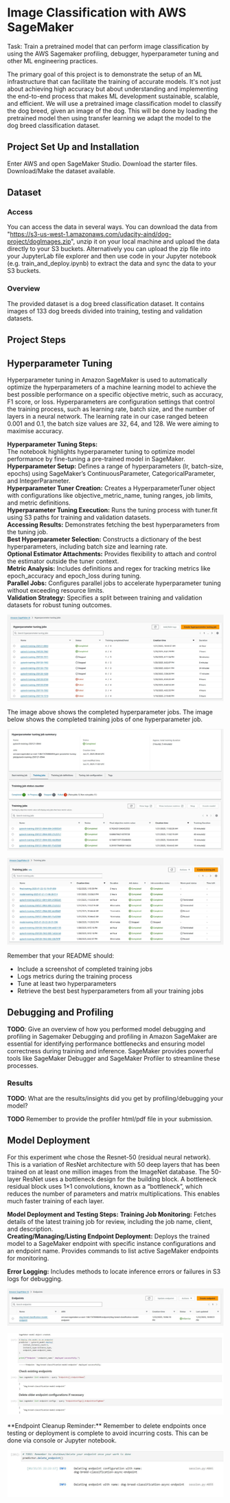 # Image Classification with AWS SageMaker

Task: Train a pretrained model that can perform image classification by using the AWS Sagemaker profiling, debugger, hyperparameter tuning and other ML engineering practices.

The primary goal of this project is to demonstrate the setup of an ML infrastructure that can facilitate the training of accurate models. It's not just about achieving high accuracy but about understanding and implementing the end-to-end process that makes ML development sustainable, scalable, and efficient. We will use a pretrained image classification model to classify the dog breed, given an image of the dog. This will be done by loading the pretrained model then using transfer learning we adapt the model to the dog breed classification dataset.

## Project Set Up and Installation
Enter AWS  and open SageMaker Studio. Download the starter files. Download/Make the dataset available.

## Dataset

### Access
You can access the data in several ways. You can download the data from "https://s3-us-west-1.amazonaws.com/udacity-aind/dog-project/dogImages.zip", unzip it on your local machine and upload the data directly to your S3 buckets.
Alternatively you can upload the zip file into your JupyterLab file explorer and then use code in your Jupyter notebook (e.g. train_and_deploy.ipynb) to extract the data and sync the data to your S3 buckets.

### Overview
The provided dataset is a dog breed classification dataset. It contains images of 133 dog breeds divided into training, testing and validation datasets.

## Project Steps





## Hyperparameter Tuning
Hyperparameter tuning in Amazon SageMaker is used to automatically optimize the hyperparameters of a machine learning model to achieve the best possible performance on a specific objective metric, such as accuracy, F1 score, or loss. Hyperparameters are configuration settings that control the training process, such as learning rate, batch size, and the number of layers in a neural network. The learning rate in our case ranged beteen 0.001 and 0.1, the batch size values are 32, 64, and 128. We were aiming to maximise accuracy.

**Hyperparameter Tuning Steps:**<br>
The notebook highlights hyperparameter tuning to optimize model performance by fine-tuning a pre-trained model in SageMaker.<br>
**Hyperparameter Setup:** Defines a range of hyperparameters (lr, batch-size, epochs) using SageMaker’s ContinuousParameter, CategoricalParameter, and IntegerParameter.<br>
**Hyperparameter Tuner Creation:** Creates a HyperparameterTuner object with configurations like objective_metric_name, tuning ranges, job limits, and metric definitions.<br>
**Hyperparameter Tuning Execution:** Runs the tuning process with tuner.fit using S3 paths for training and validation datasets.<br>
**Accessing Results:** Demonstrates fetching the best hyperparameters from the tuning job.<br>
**Best Hyperparameter Selection:** Constructs a dictionary of the best hyperparameters, including batch size and learning rate.<br>
**Optional Estimator Attachments:** Provides flexibility to attach and control the estimator outside the tuner context.<br>
**Metric Analysis:** Includes definitions and regex for tracking metrics like epoch_accuracy and epoch_loss during tuning.<br>
**Parallel Jobs:** Configures parallel jobs to accelerate hyperparameter tuning without exceeding resource limits.<br>
**Validation Strategy:** Specifies a split between training and validation datasets for robust tuning outcomes.<br>

<p align="center">
  <img src="./screenshots/screenshot_project_4.JPG" />
</p>
The image above shows the completed hyperparameter jobs. The image below shows the completed training jobs of one hyperparameter job.
<p align="center">
  <img src="./screenshots/screenshot_project_5.JPG" />
</p>

<p align="center">
  <img src="./screenshots/screenshot_project_8.JPG" />
</p>

Remember that your README should:
- Include a screenshot of completed training jobs
- Logs metrics during the training process
- Tune at least two hyperparameters
- Retrieve the best best hyperparameters from all your training jobs

## Debugging and Profiling
**TODO**: Give an overview of how you performed model debugging and profiling in Sagemaker
Debugging and profiling in Amazon SageMaker are essential for identifying performance bottlenecks and ensuring model correctness during training and inference. SageMaker provides powerful tools like SageMaker Debugger and SageMaker Profiler to streamline these processes.

### Results
**TODO**: What are the results/insights did you get by profiling/debugging your model?

**TODO** Remember to provide the profiler html/pdf file in your submission.


## Model Deployment
For this experiment whe chose the Resnet-50 (residual neural network). This is a variation of ResNet architecture with 50 deep layers that has been trained on at least one million images from the ImageNet database. The 50-layer ResNet uses a bottleneck design for the building block. A bottleneck residual block uses 1×1 convolutions, known as a “bottleneck”, which reduces the number of parameters and matrix multiplications. This enables much faster training of each layer.

**Model Deployment and Testing Steps:**
**Training Job Monitoring:** Fetches details of the latest training job for review, including the job name, client, and description.<br>
**Creating/Managing/Listing Endpoint Deployment:** Deploys the trained model to a SageMaker endpoint with specific instance configurations and an endpoint name. Provides commands to list active SageMaker endpoints for monitoring.<br>

**Error Logging:** Includes methods to locate inference errors or failures in S3 logs for debugging.<br>

<p align="center">
  <img src="./screenshots/screenshot_project_11.JPG" />
</p>
<p align="center">
  <img src="./screenshots/screenshot_project_12.JPG" />
</p>
**Endpoint Cleanup Reminder:** Remember to delete endpoints once testing or deployment is complete to avoid incurring costs. This can be done via console or Jupyter notebook.<br>
<p align="center">
  <img src="./screenshots/screenshot_project_15.JPG" />
</p>

